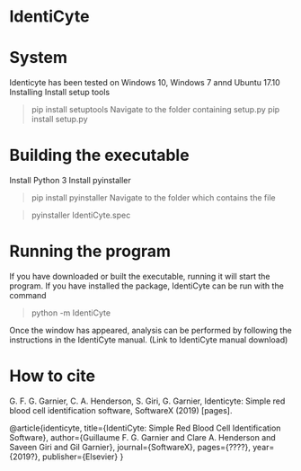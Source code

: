# IdentiCyte

System
======
Identicyte has been tested on Windows 10, Windows 7 annd Ubuntu 17.10
Installing
Install setup tools
> pip install setuptools 
Navigate to the folder containing setup.py 
> pip install setup.py

Building the executable
=======================
Install Python 3
Install pyinstaller
> pip install pyinstaller
Navigate to the folder which contains the file 

> pyinstaller IdentiCyte.spec


Running the program
===================
If you have downloaded or built the executable, running it will start the program.
If you have installed the package, IdentiCyte can be run with the command
> python -m IdentiCyte

Once the window has appeared, analysis can be performed by following the instructions in the IdentiCyte manual. (Link to IdentiCyte manual download)

How to cite
===========

G. F. G. Garnier, C. A. Henderson, S. Giri, G. Garnier, Identicyte: Simple red blood cell identification software, SoftwareX (2019) [pages].

@article{identicyte,
	title={IdentiCyte: Simple Red Blood Cell Identification Software},
	author={Guillaume F. G. Garnier and Clare A. Henderson and Saveen Giri and Gil Garnier},
	journal={SoftwareX},
	pages={????},
	year={2019?},
	publisher={Elsevier}
}